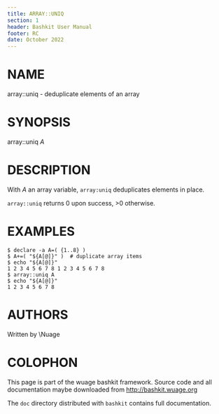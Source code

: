 ```yaml
---
title: ARRAY::UNIQ
section: 1
header: Bashkit User Manual
footer: RC
date: October 2022
---
```


# NAME

array::uniq - deduplicate elements of an array

# SYNOPSIS

array::uniq *A*

# DESCRIPTION

With *A* an array variable, `array:uniq` deduplicates elements in place.

`array::uniq` returns 0 upon success, >0 otherwise.

# EXAMPLES

    $ declare -a A=( {1..8} )
    $ A+=( "${A[@]}" )  # duplicate array items
    $ echo "${A[@]}"
    1 2 3 4 5 6 7 8 1 2 3 4 5 6 7 8
    $ array::uniq A
    $ echo "${A[@]}"
    1 2 3 4 5 6 7 8

# AUTHORS
Written by \\Nuage

# COLOPHON
This page is part of the wuage bashkit framework. Source code and all
documentation maybe downloaded from <http://bashkit.wuage.org>

The `doc` directory distributed with `bashkit` contains full documentation.
